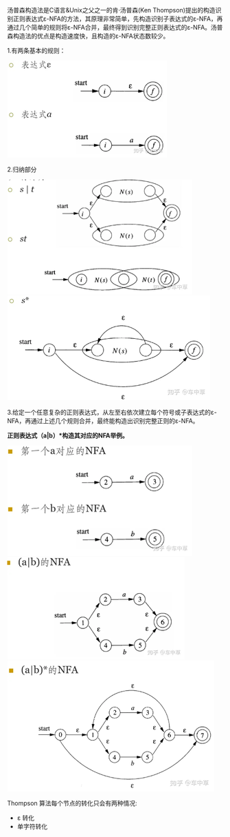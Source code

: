 汤普森构造法是C语言&Unix之父之一的肯·汤普森(Ken Thompson)提出的构造识别正则表达式ε-NFA的方法，其原理非常简单，先构造识别子表达式的ε-NFA，再通过几个简单的规则将ε-NFA合并，最终得到识别完整正则表达式的ε-NFA。汤普森构造法的优点是构造速度快，且构造的ε-NFA状态数较少。

1.有两条基本的规则：

<img src="pic/状态机/v2-a2050e6fdc895d82c22bd88af7758d99_1440w.webp" alt="v2-a2050e6fdc895d82c22bd88af7758d99_1440w" style="zoom:50%;" />



2.归纳部分

<img src="pic/状态机/v2-f54467632547f42dd38b93617ee2ea79_1440w.webp" alt="v2-f54467632547f42dd38b93617ee2ea79_1440w" style="zoom:50%;" />

<img src="pic/状态机/v2-d71fdea7bc02aa662638d8a627f7440f_1440w-20231227140051487.webp" alt="v2-d71fdea7bc02aa662638d8a627f7440f_1440w" style="zoom:50%;" />



3.给定一个任意复杂的正则表达式，从左至右依次建立每个符号或子表达式的ε-NFA，再通过上述几个规则合并，最终能构造出识别完整正则的ε-NFA。

**正则表达式（a|b）\*构造其对应的NFA举例。**

<img src="pic/状态机/v2-8f1b42387b8329beb5996339b8ce9954_1440w.webp" alt="v2-8f1b42387b8329beb5996339b8ce9954_1440w" style="zoom:50%;" />

<img src="pic/状态机/v2-4906d1542dd877d1e1e53eb3ecf4383c_1440w.webp" alt="v2-4906d1542dd877d1e1e53eb3ecf4383c_1440w" style="zoom:50%;" />

<img src="pic/状态机/v2-43e9acf7a4cee26f6fefe03ef64fe624_1440w.webp" alt="v2-43e9acf7a4cee26f6fefe03ef64fe624_1440w" style="zoom:50%;" />





Thompson 算法每个节点的转化只会有两种情况:

- ε 转化
- 单字符转化







